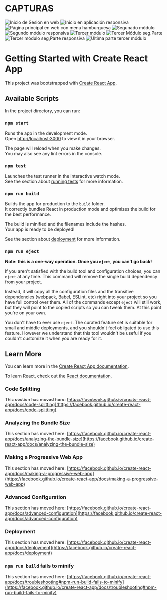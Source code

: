 # CAPTURAS
![Inicio de Sesión en web](https://github.com/Karla1404/Proyecto_2/blob/main/Captura%20de%20pantalla%20(657).png)
![Inicio en aplicación responsiva](https://github.com/Karla1404/Proyecto_2/blob/main/WhatsApp%20Image%202023-11-30%20at%2010.52.14%20PM.jpeg)
![Página principal en web con menu hamburguesa](https://github.com/Karla1404/Proyecto_2/blob/main/Captura%20de%20pantalla%20(658).png)
![Segunado módulo](https://github.com/Karla1404/Proyecto_2/blob/main/Captura%20de%20pantalla%20(660).png)
![Segundo módulo responsiva](https://github.com/Karla1404/Proyecto_2/blob/main/WhatsApp%20Image%202023-11-30%20at%2010.52.14%20PM%20(1).jpeg)
![Tercer módulo](https://github.com/Karla1404/Proyecto_2/blob/main/Captura%20de%20pantalla%20(661).png)
![Tercer Módulo seg.Parte](https://github.com/Karla1404/Proyecto_2/blob/main/Captura%20de%20pantalla%20(662).png)
![Tercer módulo seg,Parte responsiva](https://github.com/Karla1404/Proyecto_2/blob/main/WhatsApp%20Image%202023-11-30%20at%2010.52.14%20PM%20(2).jpeg)
![Última parte tercer módulo]([screenshots/homepage.png](https://github.com/Karla1404/Proyecto_2/blob/main/Captura%20de%20pantalla%20(663).png))
















# Getting Started with Create React App

This project was bootstrapped with [Create React App](https://github.com/facebook/create-react-app).

## Available Scripts

In the project directory, you can run:

### `npm start`

Runs the app in the development mode.\
Open [http://localhost:3000](http://localhost:3000) to view it in your browser.

The page will reload when you make changes.\
You may also see any lint errors in the console.

### `npm test`

Launches the test runner in the interactive watch mode.\
See the section about [running tests](https://facebook.github.io/create-react-app/docs/running-tests) for more information.

### `npm run build`

Builds the app for production to the `build` folder.\
It correctly bundles React in production mode and optimizes the build for the best performance.

The build is minified and the filenames include the hashes.\
Your app is ready to be deployed!

See the section about [deployment](https://facebook.github.io/create-react-app/docs/deployment) for more information.

### `npm run eject`

**Note: this is a one-way operation. Once you `eject`, you can't go back!**

If you aren't satisfied with the build tool and configuration choices, you can `eject` at any time. This command will remove the single build dependency from your project.

Instead, it will copy all the configuration files and the transitive dependencies (webpack, Babel, ESLint, etc) right into your project so you have full control over them. All of the commands except `eject` will still work, but they will point to the copied scripts so you can tweak them. At this point you're on your own.

You don't have to ever use `eject`. The curated feature set is suitable for small and middle deployments, and you shouldn't feel obligated to use this feature. However we understand that this tool wouldn't be useful if you couldn't customize it when you are ready for it.

## Learn More

You can learn more in the [Create React App documentation](https://facebook.github.io/create-react-app/docs/getting-started).

To learn React, check out the [React documentation](https://reactjs.org/).

### Code Splitting

This section has moved here: [https://facebook.github.io/create-react-app/docs/code-splitting](https://facebook.github.io/create-react-app/docs/code-splitting)

### Analyzing the Bundle Size

This section has moved here: [https://facebook.github.io/create-react-app/docs/analyzing-the-bundle-size](https://facebook.github.io/create-react-app/docs/analyzing-the-bundle-size)

### Making a Progressive Web App

This section has moved here: [https://facebook.github.io/create-react-app/docs/making-a-progressive-web-app](https://facebook.github.io/create-react-app/docs/making-a-progressive-web-app)

### Advanced Configuration

This section has moved here: [https://facebook.github.io/create-react-app/docs/advanced-configuration](https://facebook.github.io/create-react-app/docs/advanced-configuration)

### Deployment

This section has moved here: [https://facebook.github.io/create-react-app/docs/deployment](https://facebook.github.io/create-react-app/docs/deployment)

### `npm run build` fails to minify

This section has moved here: [https://facebook.github.io/create-react-app/docs/troubleshooting#npm-run-build-fails-to-minify](https://facebook.github.io/create-react-app/docs/troubleshooting#npm-run-build-fails-to-minify)

